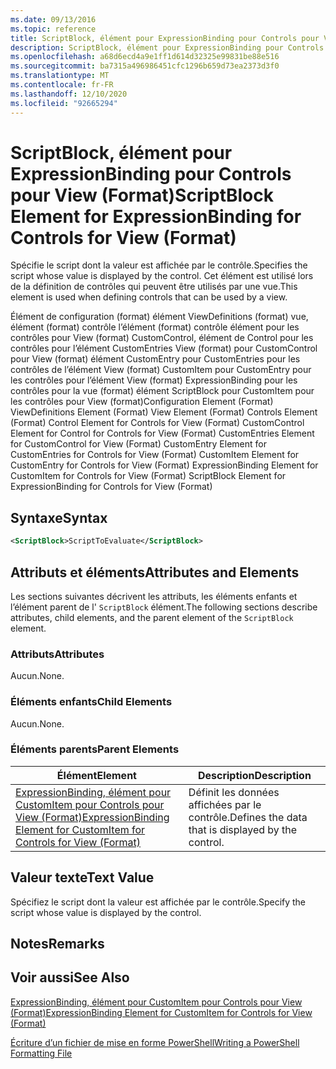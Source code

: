 ```yaml
---
ms.date: 09/13/2016
ms.topic: reference
title: ScriptBlock, élément pour ExpressionBinding pour Controls pour View (Format)
description: ScriptBlock, élément pour ExpressionBinding pour Controls pour View (Format)
ms.openlocfilehash: a68d6ecd4a9e1ff1d614d32325e99831be88e516
ms.sourcegitcommit: ba7315a496986451cfc1296b659d73ea2373d3f0
ms.translationtype: MT
ms.contentlocale: fr-FR
ms.lasthandoff: 12/10/2020
ms.locfileid: "92665294"
---
```

# <a name="scriptblock-element-for-expressionbinding-for-controls-for-view-format"></a><span data-ttu-id="42822-103">ScriptBlock, élément pour ExpressionBinding pour Controls pour View (Format)</span><span class="sxs-lookup"><span data-stu-id="42822-103">ScriptBlock Element for ExpressionBinding for Controls for View (Format)</span></span>

<span data-ttu-id="42822-104">Spécifie le script dont la valeur est affichée par le contrôle.</span><span class="sxs-lookup"><span data-stu-id="42822-104">Specifies the script whose value is displayed by the control.</span></span> <span data-ttu-id="42822-105">Cet élément est utilisé lors de la définition de contrôles qui peuvent être utilisés par une vue.</span><span class="sxs-lookup"><span data-stu-id="42822-105">This element is used when defining controls that can be used by a view.</span></span>

<span data-ttu-id="42822-106">Élément de configuration (format) élément ViewDefinitions (format) vue, élément (format) contrôle l’élément (format) contrôle élément pour les contrôles pour View (format) CustomControl, élément de Control pour les contrôles pour l’élément CustomEntries View (format) pour CustomControl pour View (format) élément CustomEntry pour CustomEntries pour les contrôles de l’élément View (format) CustomItem pour CustomEntry pour les contrôles pour l’élément View (format) ExpressionBinding pour les contrôles pour la vue (format) élément ScriptBlock pour CustomItem pour les contrôles pour View (format)</span><span class="sxs-lookup"><span data-stu-id="42822-106">Configuration Element (Format) ViewDefinitions Element (Format) View Element (Format) Controls Element (Format) Control Element for Controls for View (Format) CustomControl Element for Control for Controls for View (Format) CustomEntries Element for CustomControl for View (Format) CustomEntry Element for CustomEntries for Controls for View (Format) CustomItem Element for CustomEntry for Controls for View (Format) ExpressionBinding Element for CustomItem for Controls for View (Format) ScriptBlock Element for ExpressionBinding for Controls for View (Format)</span></span>

## <a name="syntax"></a><span data-ttu-id="42822-107">Syntaxe</span><span class="sxs-lookup"><span data-stu-id="42822-107">Syntax</span></span>

```xml
<ScriptBlock>ScriptToEvaluate</ScriptBlock>
```

## <a name="attributes-and-elements"></a><span data-ttu-id="42822-108">Attributs et éléments</span><span class="sxs-lookup"><span data-stu-id="42822-108">Attributes and Elements</span></span>

<span data-ttu-id="42822-109">Les sections suivantes décrivent les attributs, les éléments enfants et l’élément parent de l' `ScriptBlock` élément.</span><span class="sxs-lookup"><span data-stu-id="42822-109">The following sections describe attributes, child elements, and the parent element of the `ScriptBlock` element.</span></span>

### <a name="attributes"></a><span data-ttu-id="42822-110">Attributs</span><span class="sxs-lookup"><span data-stu-id="42822-110">Attributes</span></span>

<span data-ttu-id="42822-111">Aucun.</span><span class="sxs-lookup"><span data-stu-id="42822-111">None.</span></span>

### <a name="child-elements"></a><span data-ttu-id="42822-112">Éléments enfants</span><span class="sxs-lookup"><span data-stu-id="42822-112">Child Elements</span></span>

<span data-ttu-id="42822-113">Aucun.</span><span class="sxs-lookup"><span data-stu-id="42822-113">None.</span></span>

### <a name="parent-elements"></a><span data-ttu-id="42822-114">Éléments parents</span><span class="sxs-lookup"><span data-stu-id="42822-114">Parent Elements</span></span>

|<span data-ttu-id="42822-115">Élément</span><span class="sxs-lookup"><span data-stu-id="42822-115">Element</span></span>|<span data-ttu-id="42822-116">Description</span><span class="sxs-lookup"><span data-stu-id="42822-116">Description</span></span>|
|-------------|-----------------|
|[<span data-ttu-id="42822-117">ExpressionBinding, élément pour CustomItem pour Controls pour View (Format)</span><span class="sxs-lookup"><span data-stu-id="42822-117">ExpressionBinding Element for CustomItem for Controls for View (Format)</span></span>](./expressionbinding-element-for-customitem-for-controls-for-view-format.md)|<span data-ttu-id="42822-118">Définit les données affichées par le contrôle.</span><span class="sxs-lookup"><span data-stu-id="42822-118">Defines the data that is displayed by the control.</span></span>|

## <a name="text-value"></a><span data-ttu-id="42822-119">Valeur texte</span><span class="sxs-lookup"><span data-stu-id="42822-119">Text Value</span></span>

<span data-ttu-id="42822-120">Spécifiez le script dont la valeur est affichée par le contrôle.</span><span class="sxs-lookup"><span data-stu-id="42822-120">Specify the script whose value is displayed by the control.</span></span>

## <a name="remarks"></a><span data-ttu-id="42822-121">Notes</span><span class="sxs-lookup"><span data-stu-id="42822-121">Remarks</span></span>

## <a name="see-also"></a><span data-ttu-id="42822-122">Voir aussi</span><span class="sxs-lookup"><span data-stu-id="42822-122">See Also</span></span>

[<span data-ttu-id="42822-123">ExpressionBinding, élément pour CustomItem pour Controls pour View (Format)</span><span class="sxs-lookup"><span data-stu-id="42822-123">ExpressionBinding Element for CustomItem for Controls for View (Format)</span></span>](./expressionbinding-element-for-customitem-for-controls-for-view-format.md)

[<span data-ttu-id="42822-124">Écriture d’un fichier de mise en forme PowerShell</span><span class="sxs-lookup"><span data-stu-id="42822-124">Writing a PowerShell Formatting File</span></span>](./writing-a-powershell-formatting-file.md)
